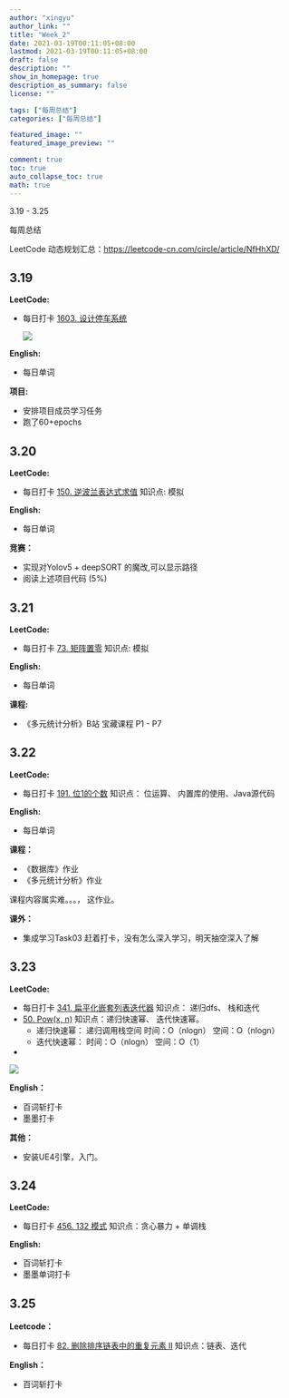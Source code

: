 ```yaml
---
author: "xingyu"
author_link: ""
title: "Week_2"
date: 2021-03-19T00:11:05+08:00
lastmod: 2021-03-19T00:11:05+08:00
draft: false
description: ""
show_in_homepage: true
description_as_summary: false
license: ""

tags: ["每周总结"]
categories: ["每周总结"]

featured_image: ""
featured_image_preview: ""

comment: true
toc: true
auto_collapse_toc: true
math: true
---
```


3.19 - 3.25

每周总结

LeetCode 动态规划汇总：https://leetcode-cn.com/circle/article/NfHhXD/ 

<!--more-->

## 3.19

**LeetCode:**

* 每日打卡 [1603. 设计停车系统](https://leetcode-cn.com/problems/design-parking-system/)   

  ![](https://blog-1254266736.cos.ap-nanjing.myqcloud.com/img/20210319001920.png)

  

**English:**

* 每日单词

**项目:**

* 安排项目成员学习任务
* 跑了60+epochs

## 3.20

**LeetCode:**

* 每日打卡 [150. 逆波兰表达式求值](https://leetcode-cn.com/problems/evaluate-reverse-polish-notation/)     知识点: 模拟

**English:**

* 每日单词

**竞赛：**

* 实现对Yolov5 + deepSORT 的魔改,可以显示路径
* 阅读上述项目代码 (5%)

## 3.21

**LeetCode:**

* 每日打卡 [73. 矩阵置零](https://leetcode-cn.com/problems/set-matrix-zeroes/)  知识点: 模拟

**English:**

* 每日单词

**课程:**

* 《多元统计分析》B站 宝藏课程 P1 - P7

## 3.22

**LeetCode:**

* 每日打卡 [191. 位1的个数](https://leetcode-cn.com/problems/number-of-1-bits/)  知识点： 位运算、 内置库的使用、Java源代码

**English:**

* 每日单词

**课程：**

* 《数据库》作业
* 《多元统计分析》作业

课程内容属实难。。。， 这作业。

**课外：**

* 集成学习Task03 赶着打卡，没有怎么深入学习，明天抽空深入了解

## 3.23

**LeetCode:**

* 每日打卡  [341. 扁平化嵌套列表迭代器](https://leetcode-cn.com/problems/flatten-nested-list-iterator/)  知识点： 递归dfs、 栈和迭代
* [50. Pow(x, n)](https://leetcode-cn.com/problems/powx-n/)  知识点：递归快速幂、 迭代快速幂。
  *  递归快速幂： 递归调用栈空间 时间：O（nlogn） 空间：O（nlogn）
  *  迭代快速幂： 时间：O（nlogn）  空间：O（1）
* 

![](https://blog-1254266736.cos.ap-nanjing.myqcloud.com/img/20210323214721.png)

**English：**

* 百词斩打卡
* 墨墨打卡

**其他：**

* 安装UE4引擎，入门。

## 3.24

**LeetCode:**

* 每日打卡 [456. 132 模式](https://leetcode-cn.com/problems/132-pattern/)  知识点：贪心暴力  +  单调栈

**English:**

* 百词斩打卡
* 墨墨单词打卡

## 3.25

**Leetcode：**

* 每日打卡 [82. 删除排序链表中的重复元素 II](https://leetcode-cn.com/problems/remove-duplicates-from-sorted-list-ii/)  知识点：链表、迭代

**English：**

* 百词斩打卡









